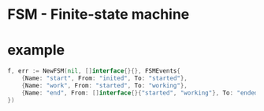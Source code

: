 FSM - Finite-state machine
===========================

# example

```go
f, err := NewFSM(nil, []interface{}{}, FSMEvents{
	{Name: "start", From: "inited", To: "started"},
	{Name: "work", From: "started", To: "working"},
	{Name: "end", From: []interface{}{"started", "working"}, To: "ended"},
})
```
